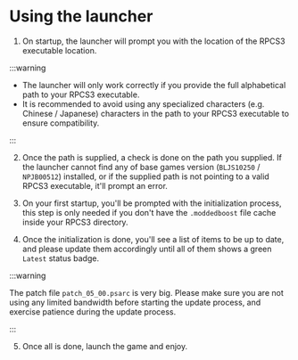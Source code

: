 ﻿
# Using the launcher

1. On startup, the launcher will prompt you with the location of the RPCS3 executable location.

:::warning

- The launcher will only work correctly if you provide the full alphabetical path to your RPCS3 executable.
- It is recommended to avoid using any specialized characters (e.g. Chinese / Japanese) characters in the path to your RPCS3 executable to ensure compatibility.

:::

2. Once the path is supplied, a check is done on the path you supplied. If the launcher cannot find any of base games version (`BLJS10250` / `NPJB00512`) installed, or if the supplied path is not pointing to a valid RPCS3 executable, it'll prompt an error.

3. On your first startup, you'll be prompted with the initialization process, this step is only needed if you don't have the `.moddedboost` file cache inside your RPCS3 directory.

4. Once the initialization is done, you'll see a list of items to be up to date, and please update them accordingly until all of them shows a green `Latest` status badge.

:::warning

The patch file `patch_05_00.psarc` is very big. Please make sure you are not using any limited bandwidth before starting the update process, and exercise patience during the update process.

:::

5. Once all is done, launch the game and enjoy.
